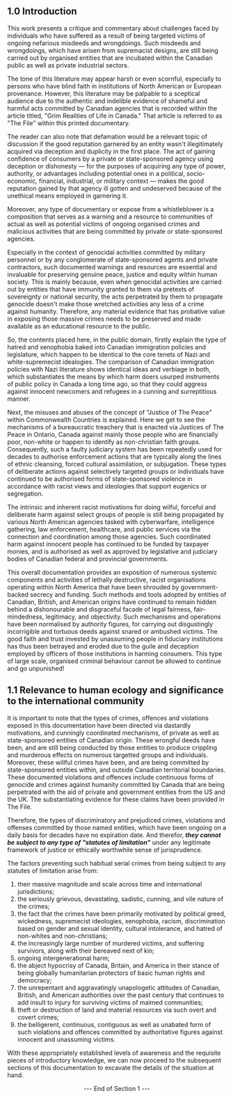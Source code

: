 ## 1.0 Introduction

This work presents a critique and commentary about challenges faced by individuals who have suffered as a result of being targeted victims of ongoing nefarious misdeeds and wrongdoings. Such misdeeds and wrongdoings, which have arisen from supremacist designs, are still being carried out by organised entities that are incubated within the Canadian public as well as private industrial sectors. 

The tone of this literature may appear harsh or even scornful, especially to persons who have blind faith in institutions of North American or European provenance. However, this literature may be palpable to a sceptical audience due to the authentic and indelible evidence of shameful and harmful acts committed by Canadian agencies that is recorded within the article titled, "Grim Realities of Life in Canada." That article is referred to as "The File" within this printed documentary.  

The reader can also note that defamation would be a relevant topic of discussion if the good reputation garnered by an entity wasn't illegitimately acquired via deception and duplicity in the first place. The act of gaining confidence of consumers by a private or state-sponsored agency using deception or dishonesty — for the purposes of acquiring any type of power, authority, or advantages including potential ones in a political, socio-economic, financial, industrial, or military context — makes the good reputation gained by that agency ill gotten and undeserved because of the unethical means employed in garnering it.

Moreover, any type of documentary or expose from a whistleblower is a composition that serves as a warning and a resource to communities of actual as well as potential victims of ongoing organised crimes and malicious activities that are being committed by private or state-sponsored agencies. 

Especially in the context of genocidal activities committed by military personnel or by any conglomerate of state-sponsored agents and private contractors, such documented warnings and resources are essential and invaluable for preserving genuine peace, justice and equity within human society. This is mainly because, even when genocidal activities are carried out by entities that have immunity granted to them via pretexts of sovereignty or national security, the acts perpetrated by them to propagate genocide doesn't make those wretched activities any less of a crime against humanity. Therefore, any material evidence that has probative value in exposing those massive crimes needs to be preserved and made available as an educational resource to the public. 

So, the contents placed here, in the public domain, firstly explain the type of hatred and xenophobia baked into Canadian immigration policies and legislature, which happen to be identical to the core tenets of Nazi and white-supremecist idealogies. The comparison of Canadian immigration policies with Nazi literature shows identical ideas and verbiage in both, which substantiates the means by which harm doers usurped instruments of public policy in Canada a long time ago, so that they could aggress against innocent newcomers and refugees in a cunning and surreptitious manner.   

Next, the misuses and abuses of the concept of "Justice of The Peace" within Commonwealth Countries is explained. Here we get to see the mechanisms of a bureaucratic treachery that is enacted via Justices of The Peace in Ontario, Canada against mainly those people who are financially poor, non-white or happen to identify as non-christian faith groups. Consequently, such a faulty judiciary system has been repeatedly used for decades to authorise enforcement actions that are typically along the lines of ethnic cleansing, forced cultural assimilation, or subjugation. These types of deliberate actions against selectively targeted groups or individuals have continued to be authorised forms of state-sponsored violence in accordance with racist views and ideologies that support eugenics or segregation. 

The intrinsic and inherent racist motivations for doing wilful, forceful and deliberate harm against select groups of people is still being propagated by various North American agencies tasked with cyberwarfare, intelligence gathering, law enforcement, healthcare, and public services via the connection and coordination among those agencies. Such coordinated harm against innocent people has continued to be funded by taxpayer monies, and is authorised as well as approved by legislative and judiciary bodies of Canadian federal and provincial governments.

This overall documentation provides an exposition of numerous systemic components and activities of lethally destructive, racist organisations operating within North America that have been shrouded by government-backed secrecy and funding. Such methods and tools adopted by entities of Canadian, British, and American origins have continued to remain hidden behind a dishonourable and disgraceful facade of legal fairness, fair-mindedness, legitimacy, and objectivity. Such mechanisms and operations have been normalised by authority figures, for carrying out disgustingly incorrigible and tortuous deeds against snared or ambushed victims. The good faith and trust invested by unassuming people in fiduciary institutions has thus been betrayed and eroded due to the guile and deception employed by officers of those institutions in harming consumers. This type of large scale, organised criminal behaviour cannot be allowed to continue and go unpunished!


## 1.1 Relevance to human ecology and significance to the international community  

It is important to note that the types of crimes, offences and violations exposed in this documentation have been directed via dastardly motivations, and cunningly coordinated mechanisms, of private as well as state-sponsored entities of Canadian origin. These wrongful deeds have been, and are still being conducted by those entities to produce crippling and murderous effects on numerous targetted groups and individuals. Moreover, these willful crimes have been, and are being committed by state-sponsored entities within, and outside Canadian territorial boundaries. These documented violations and offences include continuous forms of genocide and crimes against humanity committed by Canada that are being perpetrated with the aid of private and government entities from the US and the UK. The substantiating evidence for these claims have been provided in The File.

Therefore, the types of discriminatory and prejudiced crimes, violations and offenses committed by those named entities, which have been ongoing on a daily basis for decades have no expiration date. And therefor, **_they cannot be subject to any type of "statutes of limitation"_** under any legitimate framework of justice or ethically worthwhile sense of jurisprudence.

The factors preventing such habitual serial crimes from being subject to any statutes of limitation arise from:
1. their massive magnitude and scale across time and international jurisdictions;
1. the seriously grievous, devastating, sadistic, cunning, and vile nature of the crimes;
1. the fact that the crimes have been primarily motivated by political greed, wickedness, supremecist ideologies, xenophobia, racism, discrimination based on gender and sexual identity, cultural intolerance, and hatred of non-whites and non-christians;
1. the increasingly large number of murdered victims, and suffering survivors, along with their bereaved next of kin;
1. ongoing intergenerational harm;
1. the abject hypocrisy of Canada, Britain, and America in their stance of being globally humanitarian protectors of basic human rights and democracy;
1. the unrepentant and aggravatingly unapologetic attitudes of Canadian, British, and American authorities over the past century that continues to add insult to injury for surviving victims of maimed communities;
1. theft or destruction of land and material resources via such overt and covert crimes;
1. the belligerent, continuous, contiguous as well as unabated form of such violations and offences committed by authoritative figures against innocent and unassuming victims.  

With these appropriately established levels of awareness and the requisite pieces of introductory knowledge, we can now proceed to the subsequent sections of this documentation to excavate the details of the situation at hand.


<p align="center"> --- End of Section 1 --- </p>
